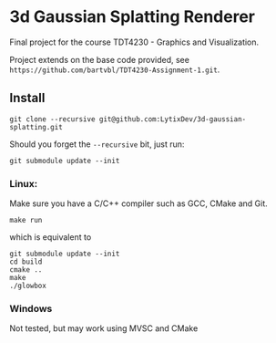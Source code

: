 # 3d Gaussian Splatting Renderer 
Final project for the course TDT4230 - Graphics and Visualization.

Project extends on the base code provided, see `https://github.com/bartvbl/TDT4230-Assignment-1.git`.


## Install

	git clone --recursive git@github.com:LytixDev/3d-gaussian-splatting.git

Should you forget the `--recursive` bit, just run:

	git submodule update --init



### Linux:

Make sure you have a C/C++ compiler such as  GCC, CMake and Git.

	make run

which is equivalent to

	git submodule update --init
	cd build
	cmake ..
	make
	./glowbox

### Windows
Not tested, but may work using MVSC and CMake
